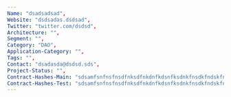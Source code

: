 ```yaml
--- 
Name: "dsadsadsad", 
Website: "dsdsadas.dsdsad", 
Twitter: "twitter.com/dsdsd", 
Architecture: "",
Segment: "",
Category: "DAO",
Application-Category: "",
Tags: "",
Contact: "dsadasda@dsdsd.sds",
Project-Status: "",
Contract-Hashes-Main: "sdsamfsnfnsfnsdfnksdfnkdnfkdsnfksdnkfnsdkfndskfnskkkkkkkkkkkkkkk",
Contract-Hashes-Test: "sdsamfsnfnsfnsdfnksdfnkdnfkdsnfksdnkfnsdkfndskfnskkkkkkkkkkkkkkk",
--- 
```

<!--lang:en--> 

<!--lang:es--] 

<!--lang:de--] 

<!--lang:fr--] 

<!--lang:pl--] 

<!--lang:uk--] 

[!--lang:*--> 